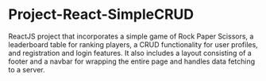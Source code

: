 # Project-React-SimpleCRUD
ReactJS project that incorporates a simple game of Rock Paper Scissors, a leaderboard table for ranking players, a CRUD functionality for user profiles, and registration and login features. It also includes a layout consisting of a footer and a navbar for wrapping the entire page and handles data fetching to a server.
